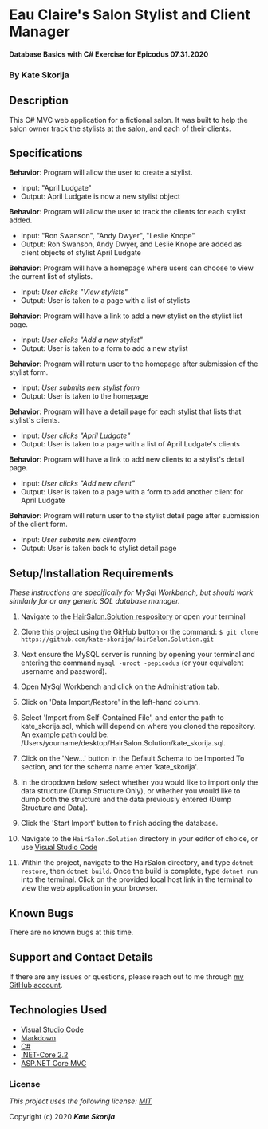 # Eau Claire's Salon Stylist and Client Manager

#### Database Basics with C# Exercise for Epicodus 07.31.2020

### By Kate Skorija

## Description

This C# MVC web application for a fictional salon. It was built to help the salon owner track the stylists at the salon, and each of their clients. 

## Specifications

**Behavior**: Program will allow the user to create a stylist.
  * Input: "April Ludgate"
  * Output: April Ludgate is now a new stylist object

**Behavior**: Program will allow the user to track the clients for each stylist added.
  * Input: "Ron Swanson", "Andy Dwyer", "Leslie Knope"
  * Output: Ron Swanson, Andy Dwyer, and Leslie Knope are added as client objects of stylist April Ludgate

**Behavior**: Program will have a homepage where users can choose to view the current list of stylists.
  * Input: *User clicks "View stylists"*
  * Output: User is taken to a page with a list of stylists

**Behavior**: Program will have a link to add a new stylist on the stylist list page. 
  * Input: *User clicks "Add a new stylist"*
  * Output: User is taken to a form to add a new stylist

**Behavior**: Program will return user to the homepage after submission of the stylist form. 
  * Input: *User submits new stylist form*
  * Output: User is taken to the homepage

**Behavior**: Program will have a detail page for each stylist that lists that stylist's clients.
  * Input: *User clicks "April Ludgate"*
  * Output: User is taken to a page with a list of April Ludgate's clients

**Behavior**: Program will have a link to add new clients to a stylist's detail page.
  * Input: *User clicks "Add new client"*
  * Output: User is taken to a page with a form to add another client for April Ludgate

**Behavior**: Program will return user to the stylist detail page after submission of the client form. 
  * Input: *User submits new clientform*
  * Output: User is taken back to stylist detail page

## Setup/Installation Requirements

*_These instructions are specifically for MySql Workbench, but should work similarly for or any generic SQL database manager._* 

1.  Navigate to the [HairSalon.Solution respository](https://github.com/kate-skorija/HairSalon.Solution) or open your terminal

2. Clone this project using the GitHub button or the command:
`$ git clone https://github.com/kate-skorija/HairSalon.Solution.git`

3. Next ensure the MySQL server is running by opening your terminal and entering the command `mysql -uroot -pepicodus` (or your equivalent username and password).

4. Open MySql Workbench and click on the Administration tab. 

5. Click on 'Data Import/Restore' in the left-hand column.

6. Select 'Import from Self-Contained File', and enter the path to kate_skorija.sql, which will depend on where you cloned the repository. An example path could be: /Users/yourname/desktop/HairSalon.Solution/kate_skorija.sql.

7. Click on the 'New...' button in the Default Schema to be Imported To section, and for the schema name enter 'kate_skorija'.

8. In the dropdown below, select whether you would like to import only the data structure (Dump Structure Only), or whether you would like to dump both the structure and the data previously entered (Dump Structure and Data).

9. Click the 'Start Import' button to finish adding the database. 

10. Navigate to the `HairSalon.Solution` directory in your editor of choice, or use [Visual Studio Code](https://code.visualstudio.com/)

11. Within the project, navigate to the HairSalon directory, and type `dotnet restore`, then `dotnet build`. Once the build is complete, type `dotnet run` into the terminal. Click on the provided local host link in the terminal to view the web application in your browser. 

## Known Bugs

There are no known bugs at this time.

## Support and Contact Details

If there are any issues or questions, please reach out to me through [my GitHub account](https://github.com/kate-skorija).

## Technologies Used

*  [Visual Studio Code](https://code.visualstudio.com/)
*  [Markdown](https://daringfireball.net/projects/markdown/)
*  [C#](https://docs.microsoft.com/en-us/dotnet/csharp/)
*  [.NET-Core 2.2](https://dotnet.microsoft.com/download/dotnet-core/2.2)
*  [ASP.NET Core MVC](https://docs.microsoft.com/en-us/aspnet/core/mvc/overview?view=aspnetcore-3.1)

### License

*This project uses the following license: [MIT](https://opensource.org/licenses/MIT)*

Copyright (c) 2020 **_Kate Skorija_** 